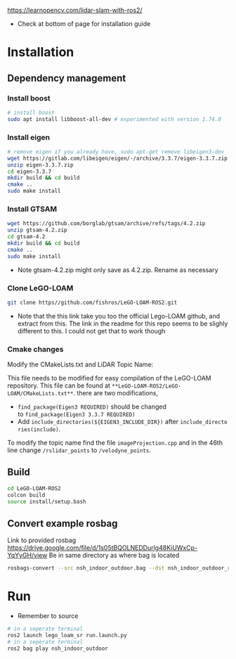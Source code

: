 https://learnopencv.com/lidar-slam-with-ros2/
- Check at bottom of page for installation guide

# Installation
## Dependency management
### Install boost
```bash
# install boost
sudo apt install libboost-all-dev # experimented with version 1.74.0
```
### Install eigen
```bash
# remove eigen if you already have, sudo apt-get remove libeigen3-dev
wget https://gitlab.com/libeigen/eigen/-/archive/3.3.7/eigen-3.3.7.zip
unzip eigen-3.3.7.zip
cd eigen-3.3.7
mkdir build && cd build
cmake ..
sudo make install
```
### Install GTSAM
```bash
wget https://github.com/borglab/gtsam/archive/refs/tags/4.2.zip
unzip gtsam-4.2.zip
cd gtsam-4.2
mkdir build && cd build
cmake ..
sudo make install
```
- Note gtsam-4.2.zip might only save as 4.2.zip. Rename as necessary
### Clone LeGO-LOAM
```bash
git clone https//github.com/fishros/LeGO-LOAM-ROS2.git
```
- Note that the this link take you too the official Lego-LOAM github, and extract from this. The link in the readme for this repo seems to be slighly different to this. I could not get that to work though
### Cmake changes
Modify the CMakeLists.txt and LiDAR Topic Name:

This file needs to be modified for easy compilation of the LeGO-LOAM repository. This file can be found at `**LeGO-LOAM-ROS2/LeGO-LOAM/CMakeLists.txt**`. there are two modifications,

- `find_package(Eigen3 REQUIRED)` should be changed to `find_package(Eigen3 3.3.7 REQUIRED)`
- Add `include_directories(${EIGEN3_INCLUDE_DIR})` after `include_directories(include)`.

To modify the topic name find the file `imageProjection.cpp` and in the 46th line change `/rslidar_points` to `/velodyne_points`.

## Build
  ```bash
cd LeGO-LOAM-ROS2
colcon build
source install/setup.bash
```
  
## Convert example rosbag
Link to provided rosbag
https://drive.google.com/file/d/1s05tBQOLNEDDurlg48KiUWxCp-YqYyGH/view
Be in same directory as where bag is located
```bash
rosbags-convert --src nsh_indoor_outdoor.bag --dst nsh_indoor_outdoor_ros2
```

# Run
-  Remember to source 
```bash
# in a seperate terminal
ros2 launch lego_loam_sr run.launch.py
# in a seperate terminal
ros2 bag play nsh_indoor_outdoor
```